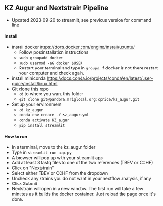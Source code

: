 ## KZ Augur and Nextstrain Pipeline

* Updated 2023-09-20 to streamlit, see previous version for command line

#### Install
- install docker https://docs.docker.com/engine/install/ubuntu/
    - Follow postinstallation instructions
    - `sudo groupadd docker`
    - `sudo usermod -aG docker $USER`
    - Restart your terminal and type in `groups`. If docker is not there restart your computer and check again.
- install miniconda https://docs.conda.io/projects/conda/en/latest/user-guide/install/linux.html
- Git clone this repo
    - `cd` to where you want this folder
    - `git clone git@pandora.mriglobal.org:cprice/kz_augur.git`
- Set up your environment
    - `cd kz_augur`
    - `conda env create -f KZ_augur.yml`
    - `conda activate KZ_augur`
    - `pip install streamlit`

#### How to run
- In a terminal, move to the kz_augur folder
- Type in `streamlit run app.py`
- A browser will pop up with your streamlit app
- Add at least 3 fastq files to one of the two references (TBEV or CCHF)
- Click on "Nextstrain"
- Select either TBEV or CCHF from the dropdown
- Uncheck any strains you do not want in your nextflow analysis, if any
- Click Submit
- Nextstrain will open in a new window. The first run will take a few minutes as it builds the docker container. Just reload the page once it's done.
